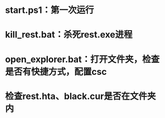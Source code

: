 # start.ps1：第一次运行
# kill_rest.bat：杀死rest.exe进程
# open_explorer.bat：打开文件夹，检查是否有快捷方式，配置csc
# 检查rest.hta、black.cur是否在文件夹内